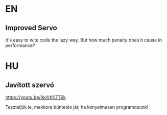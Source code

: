 # EN

## Improved Servo

It's easy to wite code the lazy way. But how much penalty does it cause in performance?

# HU

## Javított szervó

https://youtu.be/IkoVtiK7T6k

Teszteljük le, mekkora büntetés jár, ha kényelmesen programozunk!